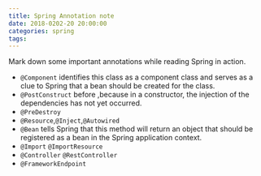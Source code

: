 ```yaml
---
title: Spring Annotation note
date: 2018-0202-20 20:00:00
categories: spring
tags:
---
```

Mark down some important annotations while reading Spring in action.
<!-- more -->
- `@Component` identifies this class as a component class and serves as a clue to Spring that a bean should be created for the class.
- `@PostConstruct` before ,because in a constructor, the injection of the dependencies has not yet occurred.
- `@PreDestroy` 
- `@Resource`,`@Inject`,`@Autowired`
- `@Bean` tells Spring that this method will return an object that should be registered as a bean in the Spring application context.
- `@Import` `@ImportResource`
- `@Controller` `@RestController`
- `@FrameworkEndpoint`
